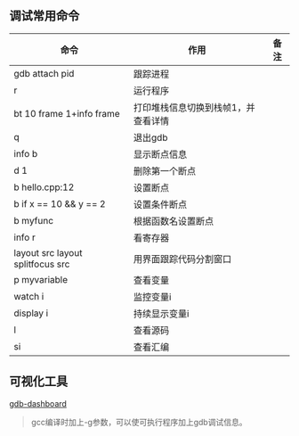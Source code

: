 ## 调试常用命令

| 命令                             | 作用                                | 备注 |
| -------------------------------- | ----------------------------------- | ---- |
| gdb attach pid                   | 跟踪进程                            |      |
| r                                | 运行程序                            |      |
| bt 10 frame 1+info frame         | 打印堆栈信息切换到栈帧1，并查看详情 |      |
| q                                | 退出gdb                             |      |
| info b                           | 显示断点信息                        |      |
| d 1                              | 删除第一个断点                      |      |
| b hello.cpp:12                   | 设置断点                            |      |
| b if x == 10 && y == 2           | 设置条件断点                        |      |
| b myfunc                         | 根据函数名设置断点                  |      |
| info r                           | 看寄存器                            |      |
| layout src layout splitfocus src | 用界面跟踪代码分割窗口              |      |
| p myvariable                     | 查看变量                            |      |
| watch i                          | 监控变量i                           |      |
| display i                        | 持续显示变量i                       |      |
| l                                | 查看源码                            |      |
| si                               | 查看汇编                            |      |

## 可视化工具

[gdb-dashboard](https://github.com/cyrus-and/gdb-dashboard)

> gcc编译时加上-g参数，可以使可执行程序加上gdb调试信息。